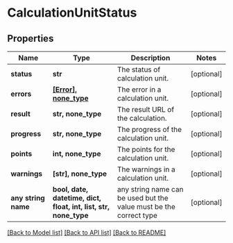 # CalculationUnitStatus


## Properties
Name | Type | Description | Notes
------------ | ------------- | ------------- | -------------
**status** | **str** | The status of calculation unit. | [optional] 
**errors** | [**[Error], none_type**](Error.md) | The error in a calculation unit. | [optional] 
**result** | **str, none_type** | The result URL of the calculation. | [optional] 
**progress** | **str, none_type** | The progress of the calculation unit. | [optional] 
**points** | **int, none_type** | The points for the calculation unit. | [optional] 
**warnings** | **[str], none_type** | The warnings in a calculation unit. | [optional] 
**any string name** | **bool, date, datetime, dict, float, int, list, str, none_type** | any string name can be used but the value must be the correct type | [optional]

[[Back to Model list]](../README.md#documentation-for-models) [[Back to API list]](../README.md#documentation-for-api-endpoints) [[Back to README]](../README.md)


